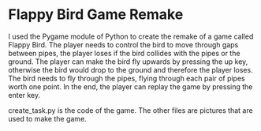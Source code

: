 # Flappy Bird Game Remake

I used the Pygame module of Python to create the remake of a game called Flappy Bird. The player needs to control the bird to move through gaps between pipes, the player loses if the bird collides with the pipes or the ground. The player can make the bird fly upwards by pressing the up key, otherwise the bird would drop to the ground and therefore the player loses. The bird needs to fly through the pipes, flying through each pair of pipes worth one point. In the end, the player can replay the game by pressing the enter key.

create_task.py is the code of the game.
The other files are pictures that are used to make the game.
